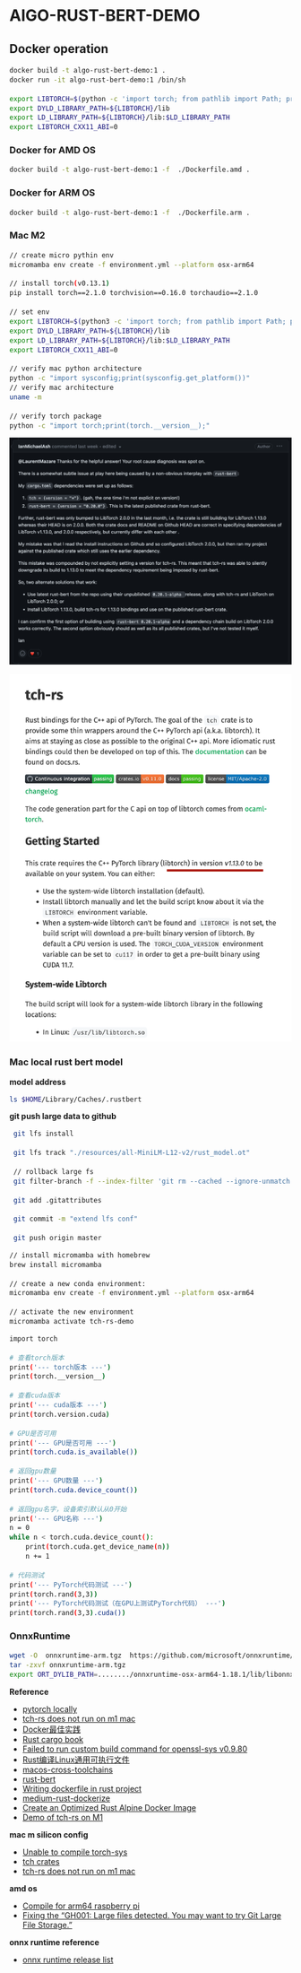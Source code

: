 # AlGO-RUST-BERT-DEMO

## Docker operation

```bash
docker build -t algo-rust-bert-demo:1 .
docker run -it algo-rust-bert-demo:1 /bin/sh

export LIBTORCH=$(python -c 'import torch; from pathlib import Path; print(Path(torch.__file__).parent)')
export DYLD_LIBRARY_PATH=${LIBTORCH}/lib
export LD_LIBRARY_PATH=${LIBTORCH}/lib:$LD_LIBRARY_PATH
export LIBTORCH_CXX11_ABI=0
```

### Docker for AMD OS

```bash
docker build -t algo-rust-bert-demo:1 -f  ./Dockerfile.amd .
```

### Docker for ARM OS

```bash
docker build -t algo-rust-bert-demo:1 -f  ./Dockerfile.arm .
```

### Mac M2

```bash
// create micro pythin env
micromamba env create -f environment.yml --platform osx-arm64

// install torch(v0.13.1)
pip install torch==2.1.0 torchvision==0.16.0 torchaudio==2.1.0

// set env
export LIBTORCH=$(python3 -c 'import torch; from pathlib import Path; print(Path(torch.__file__).parent)')
export DYLD_LIBRARY_PATH=${LIBTORCH}/lib
export LD_LIBRARY_PATH=${LIBTORCH}/lib:$LD_LIBRARY_PATH
export LIBTORCH_CXX11_ABI=0

// verify mac python architecture
python -c "import sysconfig;print(sysconfig.get_platform())"
// verify mac architecture
uname -m 

// verify torch package
python -c "import torch;print(torch.__version__);"
```

![m2-cargo-build-issue](/docs/m2-cargo-build-issue.png)

![torch-rs](/docs/torch-rs.png)

### Mac local rust bert model

**model address**

```bash
ls $HOME/Library/Caches/.rustbert
```

**git push large data to github**

```bash
 git lfs install
 
 git lfs track "./resources/all-MiniLM-L12-v2/rust_model.ot"

 // rollback large fs
 git filter-branch -f --index-filter 'git rm --cached --ignore-unmatch ./resources/all-MiniLM-L12-v2/rust_model.ot'
 
 git add .gitattributes
  
 git commit -m "extend lfs conf"
 
 git push origin master
```

```bash
// install micromamba with homebrew
brew install micromamba

// create a new conda environment: 
micromamba env create -f environment.yml --platform osx-arm64

// activate the new environment
micromamba activate tch-rs-demo
```

```bash
import torch
 
# 查看torch版本
print('--- torch版本 ---')
print(torch.__version__)
 
# 查看cuda版本
print('--- cuda版本 ---')
print(torch.version.cuda)
 
# GPU是否可用
print('--- GPU是否可用 ---')
print(torch.cuda.is_available())
 
# 返回gpu数量
print('--- GPU数量 ---')
print(torch.cuda.device_count())
 
# 返回gpu名字，设备索引默认从0开始
print('--- GPU名称 ---')
n = 0
while n < torch.cuda.device_count():
    print(torch.cuda.get_device_name(n))
    n += 1
 
# 代码测试
print('--- PyTorch代码测试 ---')
print(torch.rand(3,3))
print('--- PyTorch代码测试（在GPU上测试PyTorch代码） ---')
print(torch.rand(3,3).cuda())
```

### OnnxRuntime
```bash
wget -O  onnxruntime-arm.tgz  https://github.com/microsoft/onnxruntime/releases/download/v1.18.1/onnxruntime-osx-arm64-1.18.1.tgz
tar -zxvf onnxruntime-arm.tgz
export ORT_DYLIB_PATH=......../onnxruntime-osx-arm64-1.18.1/lib/libonnxruntime.dylib
```

**Reference**

- [pytorch locally](https://pytorch.org/get-started/locally/)
- [tch-rs does not run on m1 mac](https://github.com/LaurentMazare/tch-rs/issues/629)
- [Docker最佳实践](https://dunwu.github.io/linux-tutorial/docker/docker-dockerfile.html#arg-%E6%9E%84%E5%BB%BA%E5%8F%82%E6%95%B0)
- [Rust cargo book](https://llever.com/cargo-book-zh/getting-started/installation.zh.html)
- [Failed to run custom build command for openssl-sys v0.9.80](https://github.com/sfackler/rust-openssl/issues/1853)
- [Rust编译Linux通用可执行文件](https://note.qidong.name/2023/03/rust-universal-bin/)
- [macos-cross-toolchains](https://github.com/messense/homebrew-macos-cross-toolchains)
- [rust-bert](https://github.com/guillaume-be/rust-bert)
- [Writing dockerfile in rust project](https://windsoilder.github.io/writing_dockerfile_in_rust_project.html)
- [medium-rust-dockerize](https://github.com/mr-pascal/medium-rust-dockerize/blob/master/Dockerfile)
- [Create an Optimized Rust Alpine Docker Image](https://levelup.gitconnected.com/create-an-optimized-rust-alpine-docker-image-1940db638a6c)
- [Demo of tch-rs on M1](https://github.com/ssoudan/tch-m1)

**mac m silicon config**

- [Unable to compile torch-sys](https://github.com/LaurentMazare/tch-rs/issues/671)
- [tch crates](https://crates.io/crates/tch/0.10.3)
- [tch-rs does not run on m1 mac](https://github.com/LaurentMazare/tch-rs/issues/629)

**amd os**

- [Compile for arm64 raspberry pi](https://github.com/LaurentMazare/tch-rs/issues/498)
- [Fixing the “GH001: Large files detected. You may want to try Git Large File Storage.”](https://marcosantonocito.medium.com/fixing-the-gh001-large-files-detected-you-may-want-to-try-git-large-file-storage-43336b983272)

**onnx runtime reference**
- [onnx runtime release list](https://github.com/microsoft/onnxruntime/releases?page=1)
